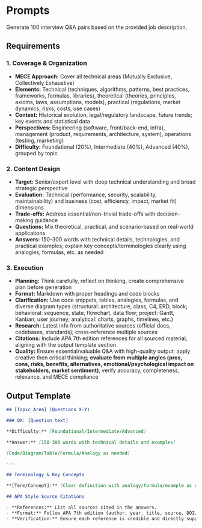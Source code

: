 # Prompts

Generate 100 interview Q&A pairs based on the provided job description.

## Requirements

### 1. Coverage & Organization

- **MECE Approach:** Cover all technical areas (Mutually Exclusive, Collectively Exhaustive)
- **Elements:** Technical (techniques, algorithms, patterns, best practices, frameworks, formulas, libraries), theoretical (theories, principles, axioms, laws, assumptions, models), practical (regulations, market dynamics, risks, costs, use cases)
- **Context:** Historical evolution, legal/regulatory landscape, future trends; key events and statistical data
- **Perspectives:** Engineering (software, front/back-end, infra), management (product, requirements, architecture, system), operations (testing, marketing)
- **Difficulty:** Foundational (20%), Intermediate (40%), Advanced (40%), grouped by topic

### 2. Content Design

- **Target:** Senior/expert level with deep technical understanding and broad strategic perspective
- **Evaluation:** Technical (performance, security, scalability, maintainability) and business (cost, efficiency, impact, market fit) dimensions
- **Trade-offs:** Address essential/non-trivial trade-offs with decision-making guidance
- **Questions:** Mix theoretical, practical, and scenario-based on real-world applications
- **Answers:** 150-300 words with technical details, technologies, and practical examples; explain key concepts/terminologies clearly using analogies, formulas, etc. as needed

### 3. Execution

- **Planning:** Think carefully, reflect on thinking, create comprehensive plan before generation
- **Format:** Markdown with proper headings and code blocks
- **Clarification:** Use code snippets, tables, analogies, formulas, and diverse diagram types (structural: architecture, class, C4, ERD, block; behavioral: sequence, state, flowchart, data flow; project: Gantt, Kanban, user journey; analytical: charts, graphs, timelines, etc.)
- **Research:** Latest info from authoritative sources (official docs, codebases, standards); cross-reference multiple sources
- **Citations:** Include APA 7th edition references for all sourced material, aligning with the output template section.
- **Quality:** Ensure essential/valuable Q&A with high-quality output; apply creative then critical thinking; **evaluate from multiple angles (pros, cons, risks, benefits, alternatives, emotional/psychological impact on stakeholders, market sentiment)**; verify accuracy, completeness, relevance, and MECE compliance

## Output Template

```markdown
## [Topic Area] (Questions X-Y)

### QX: [Question text]

**Difficulty:** [Foundational/Intermediate/Advanced]

**Answer:** [150-300 words with technical details and examples]

[Code/Diagram/Table/Formula/Analogy as needed]

---

## Terminology & Key Concepts

**[Term/Concept]:** [Clear definition with analogy/formula/example as needed]

## APA Style Source Citations

- **References:** List all sources cited in the answers.
- **Format:** Follow APA 7th edition (author, year, title, source, DOI/URL when available).
- **Verification:** Ensure each reference is credible and directly supports the content.